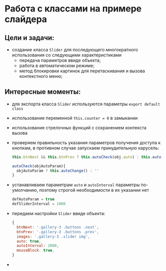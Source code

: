 # Работа с классами на примере слайдера

Цели и задачи:
-
* создание класса `Slider` для последующего многократного использования со следующими характеристиками
   - передача параметров ввиде объекта;
   - работа в автоматическом режиме;
   - метод блокировки картинок для перетаскивания и вызова контекстного меню;

Интересные моменты:
-
- для экспорта класса `Slider` используются параметры `export default class`
- использование переменной `this.counter = 0` в замыкании
- использование стрелочных функций с сохранением контекста вызова
- проверяем правильность указания параметров получения доступа к кнопкам, в противном случае запускаем принудительную карусель:
  ```javascript
  this.btnNext && this.btnPrev ? this.autoCheck(obj.auto) : this.autoChange()

  autoCheck(objAutoParam){
    objAutoParam ? this.autoChange() : ''
  }
  ```

- устанавливаем параметрам `auto` и `autoInterval` параметры по-умолчанию, поэтому строгой необходимости в их указании нет
  ```javascript
  defAutoParam = true
  defSliderInterval = 1000
  ```
- передаем настройки `Slider` ввиде объекта:
  ```javascript
  {
    btnNext: '.gallery-3 .buttons .next',
    btnPrev: '.gallery-3 .buttons .prev',
    images: '.gallery-3 .slider img',
    auto: true,
    autoInterval: 2000,
    mouseBlock: true,
  }
  ```

- 

